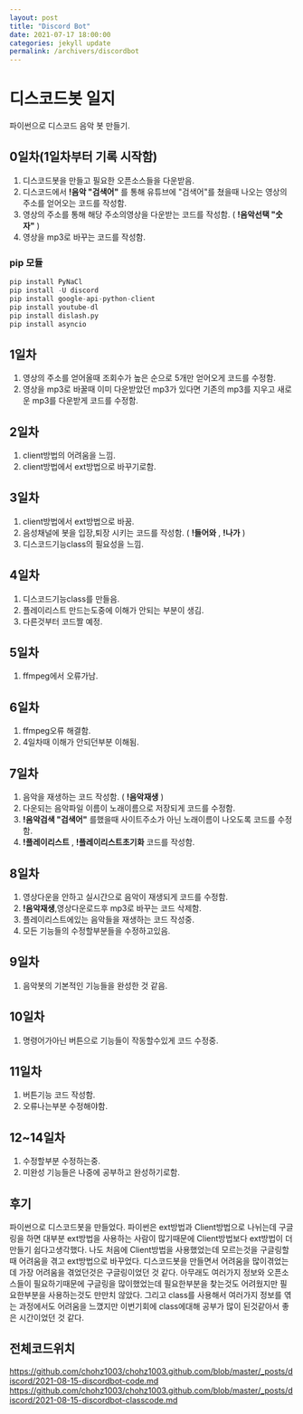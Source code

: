 ```yaml
---
layout: post
title: "Discord Bot"
date: 2021-07-17 18:00:00
categories: jekyll update
permalink: /archivers/discordbot
---
```


# 디스코드봇 일지
파이썬으로 디스코드 음악 봇 만들기.

## 0일차(1일차부터 기록 시작함)
1. 디스코드봇을 만들고 필요한 오픈소스들을 다운받음.
2. 디스코드에서 **!음악 "검색어"** 를 통해 유튜브에 "검색어"를 쳤을때 나오는 영상의 주소를 얻어오는 코드를 작성함.
3. 영상의 주소를 통해 해당 주소의영상을 다운받는 코드를 작성함. ( **!음악선택 "숫자"** )
4. 영상을 mp3로 바꾸는 코드를 작성함.

### pip 모듈
```python
pip install PyNaCl 
pip install -U discord 
pip install google-api-python-client 
pip install youtube-dl 
pip install dislash.py
pip install asyncio
```

## 1일차
1. 영상의 주소를 얻어올때 조회수가 높은 순으로 5개만 얻어오게 코드를 수정함.
2. 영상을 mp3로 바꿀때 이미 다운받았던 mp3가 있다면 기존의 mp3를 지우고 새로운 mp3를 다운받게 코드를 수정함.

## 2일차
1. client방법의 어려움을 느낌.
2. client방법에서 ext방법으로 바꾸기로함.

## 3일차
1. client방법에서 ext방법으로 바꿈.
2. 음성채널에 봇을 입장,퇴장 시키는 코드를 작성함. ( **!들어와** , **!나가** )
3. 디스코드기능class의 필요성을 느낌.

## 4일차
1. 디스코드기능class를 만들음.
2. 플레이리스트 만드는도중에 이해가 안되는 부분이 생김.
3. 다른것부터 코드짤 예정.

## 5일차
1. ffmpeg에서 오류가남.

## 6일차
1. ffmpeg오류 해결함.
2. 4일차때 이해가 안되던부분 이해됨.

## 7일차
1. 음악을 재생하는 코드 작성함. ( **!음악재생** )
2. 다운되는 음악파일 이름이 노래이름으로 저장되게 코드를 수정함.
3. **!음악검색 "검색어"** 를했을때 사이트주소가 아닌 노래이름이 나오도록 코드를 수정함.
4. **!플레이리스트** , **!플레이리스트초기화** 코드를 작성함.

## 8일차
1. 영상다운을 안하고 실시간으로 음악이 재생되게 코드를 수정함.
2. **!음악재생**,영상다운로드후 mp3로 바꾸는 코드 삭제함.
3. 플레이리스트에있는 음악들을 재생하는 코드 작성중.
4. 모든 기능들의 수정할부분들을 수정하고있음.

## 9일차
1. 음악봇의 기본적인 기능들을 완성한 것 같음.

## 10일차
1. 명령어가아닌 버튼으로 기능들이 작동할수있게 코드 수정중.

## 11일차
1. 버튼기능 코드 작성함.
2. 오류나는부분 수정해야함.

## 12~14일차
1. 수정할부분 수정하는중.
2. 미완성 기능들은 나중에 공부하고 완성하기로함.

## 후기
파이썬으로 디스코드봇을 만들었다. 파이썬은 ext방법과 Client방법으로 나뉘는데 구글링을 하면 대부분 ext방법을 사용하는 사람이 많기때문에 Client방법보다 ext방법이 더 만들기 쉽다고생각했다. 나도 처음에 Client방법을 사용했었는데 모르는것을 구글링할때 어려움을 겪고 ext방법으로 바꾸었다. 디스코드봇을 만들면서 어려움을 많이겪었는데 가장 어려움을 겪었던것은 구글링이었던 것 같다. 아무래도 여러가지 정보와 오픈소스들이 필요하기때문에 구글링을 많이했었는데 필요한부분을 찾는것도 어려웠지만 필요한부분을 사용하는것도 만만치 않았다. 그리고 class를 사용해서 여러가지 정보를 엮는 과정에서도 어려움을 느꼈지만 이번기회에 class에대해 공부가 많이 된것같아서 좋은 시간이었던 것 같다.

## 전체코드위치
https://github.com/chohz1003/chohz1003.github.com/blob/master/_posts/discord/2021-08-15-discordbot-code.md
https://github.com/chohz1003/chohz1003.github.com/blob/master/_posts/discord/2021-08-15-discordbot-classcode.md

